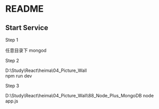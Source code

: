 # README

## Start Service

Step 1

任意目录下
mongod

Step 2

D:\Study\React\heima\04_Picture_Wall\
npm run dev

Step 3

D:\Study\React\heima\04_Picture_Wall\88_Node_Plus_MongoDB
node app.js